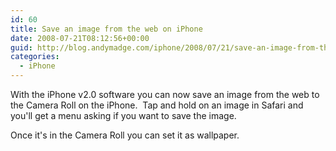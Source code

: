 ```yaml
---
id: 60
title: Save an image from the web on iPhone
date: 2008-07-21T08:12:56+00:00
guid: http://blog.andymadge.com/iphone/2008/07/21/save-an-image-from-the-web-on-iphone/
categories:
  - iPhone
---
```

With the iPhone v2.0 software you can now save an image from the web to the Camera Roll on the iPhone.  Tap and hold on an image in Safari and you'll get a menu asking if you want to save the image.

Once it's in the Camera Roll you can set it as wallpaper.